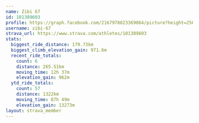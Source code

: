 ```yaml
---
name: Zibi 67
id: 101389603
profile: https://graph.facebook.com/2167978823369064/picture?height=256&width=256
username: zibi-67
strava_url: https://www.strava.com/athletes/101389603
stats:
  biggest_ride_distance: 179.73km
  biggest_climb_elevation_gain: 971.6m
  recent_ride_totals:
    count: 6
    distance: 265.51km
    moving_time: 12h 37m
    elevation_gain: 962m
  ytd_ride_totals:
    count: 57
    distance: 1322km
    moving_time: 87h 49m
    elevation_gain: 13273m
layout: strava_member
--- 
```

